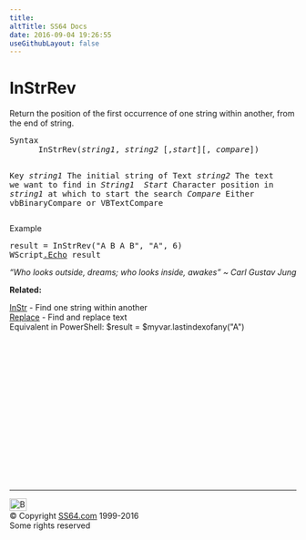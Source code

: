 ```yaml
---
title:
altTitle: SS64 Docs
date: 2016-09-04 19:26:55
useGithubLayout: false
---
```

<!-- #BeginLibraryItem "/Library/head_vb.lbi" --><!-- #EndLibraryItem --><h1>InStrRev</h1> 
<p>Return the position of the first occurrence of one string within another, from the end of string.</p>
<pre>Syntax 
      InStrRev(<i>string1</i>, <i>string2</i> [,<i>start</i>][, <i>compare</i>])

Key
   <i>string1</i>        The initial string of Text
   <i>string2</i>        The text we want to find in <i>String1</i>
<i>   Start</i>          Character position in <i>string1 </i>at which to start the search
   <i>Compare</i>        Either vbBinaryCompare or VBTextCompare</pre>
<p>Example</p>
<pre>result = InStrRev("A B A B", "A", 6)
WScript<a href="echo.html">.Echo</a> result
</pre>
<p class="quote"><i>“Who looks outside, dreams; who looks inside, awakes” ~ Carl Gustav Jung</i></p>
<p><b>Related:</b></p>
<p><a href="instr.html">InStr</a> - Find one string within another<br>
<a href="replace.html">Replace</a> - Find and replace text<br>
Equivalent in PowerShell: <span class="code"></span> <span class="code">$result = $myvar.lastindexofany("A")</span></p><!-- #BeginLibraryItem "/Library/foot_vb.lbi" --><p>
<!-- VB300 -->
<ins class="adsbygoogle" style="display:inline-block;width:300px;height:250px" data-ad-client="ca-pub-6140977852749469" data-ad-slot="1683739502"></ins>
<script>
(adsbygoogle = window.adsbygoogle || []).push({});
</script></p>
<hr>
<div id="bl" class="footer"><a href="instrrev.html#"><img src="../images/top.png" width="30" height="22" alt="Back to the Top"></a></div>
<div id="br" class="footer, tagline">© Copyright <a href="http://ss64.com/">SS64.com</a> 1999-2016<br>
Some rights reserved</div><!-- #EndLibraryItem -->

